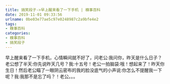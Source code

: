 ```yaml
---
title: 搞笑段子->早上醒来看了一下手机 | 糗事百科
date: 2019-11-01 09:33:56
urlname: 0be03e77ae5c97e0248987c2a9bfe4e2
tags: 
- 糗事百科
categories:
- 糗事百科
- 搞笑段子
---
```

早上醒来看了一下手机，心情瞬间就不好了，问老公:我问你，昨天是什么日子？老公想了半天:你先说昨天几号？我:十五号！老公一拍脑袋:哦！想起来了！昨天你生日！然后老公瞄了一眼阴云密布的我的脸没底气的小声说:你怎么不提醒我一下呢？我:我那不是忘了吗？！老公。。。



